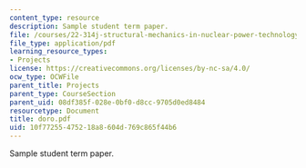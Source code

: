 ```yaml
---
content_type: resource
description: Sample student term paper.
file: /courses/22-314j-structural-mechanics-in-nuclear-power-technology-fall-2006/10f77255475218a8604d769c865f44b6_doro.pdf
file_type: application/pdf
learning_resource_types:
- Projects
license: https://creativecommons.org/licenses/by-nc-sa/4.0/
ocw_type: OCWFile
parent_title: Projects
parent_type: CourseSection
parent_uid: 08df385f-028e-0bf0-d8cc-9705d0ed8484
resourcetype: Document
title: doro.pdf
uid: 10f77255-4752-18a8-604d-769c865f44b6
---
```

Sample student term paper.